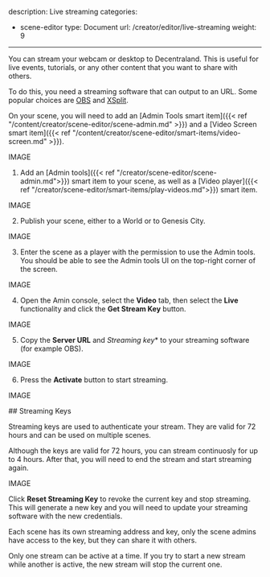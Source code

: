 description: Live streaming
categories:
  - scene-editor
type: Document
url: /creator/editor/live-streaming
weight: 9
---


You can stream your webcam or desktop to Decentraland. This is useful for live events, tutorials, or any other content that you want to share with others.

To do this, you need a streaming software that can output to an URL. Some popular choices are [OBS](https://obsproject.com/) and [XSplit](https://www.xsplit.com/).

On your scene, you will need to add an [Admin Tools smart item]({{< ref "/content/creator/scene-editor/scene-admin.md" >}}) and a [Video Screen smart item]({{< ref "/content/creator/scene-editor/smart-items/video-screen.md" >}}).

IMAGE

1. Add an [Admin tools]({{< ref "/creator/scene-editor/scene-admin.md">}}) smart item to your scene, as well as a [Video player]({{< ref "/creator/scene-editor/smart-items/play-videos.md">}}) smart item.

IMAGE

2. Publish your scene, either to a World or to Genesis City.

IMAGE

3. Enter the scene as a player with the permission to use the Admin tools. You should be able to see the Admin tools UI on the top-right corner of the screen.

IMAGE

4. Open the Amin console, select the **Video** tab, then select the **Live** functionality and click the **Get Stream Key** button.

IMAGE

5. Copy the **Server URL** and *Streaming key** to your streaming software (for example OBS).

IMAGE

6. Press the **Activate** button to start streaming.

IMAGE


## Streaming Keys

Streaming keys are used to authenticate your stream. They are valid for 72 hours and can be used on multiple scenes.

Although the keys are valid for 72 hours, you can stream continuosly for up to 4 hours. After that, you will need to end the stream and start streaming again.

IMAGE

Click **Reset Streaming Key** to revoke the current key and stop streaming. This will generate a new key and you will need to update your streaming software with the new credentials.


Each scene has its own streaming address and key, only the scene admins have access to the key, but they can share it with others.

Only one stream can be active at a time. If you try to start a new stream while another is active, the new stream will stop the current one.

